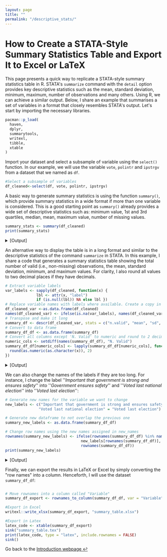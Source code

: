 ```yaml
---
layout: page
title: ""
permalink: "/descriptive_stats/"
---
```


<!-- <div style="display: flex; align-items: center;">
  <div style="flex: 1;">
    <img src="https://github.com/gubellom/gubellom.github.io/blob/master/profile.JPG?raw=true" alt="My Photo" style="width:200px; border-radius:50%;">
  </div>
  <div style="flex: 2; margin-left: 20px;">
    <p> -->
    
# How to Create a STATA-Style Summary Statistics Table and Export It to Excel or LaTeX

This page presents a quick way to replicate a STATA-style summary statistics table in R. STATA's ```summarize``` command with the ```detail``` option provides key descriptive statistics such as the mean, standard deviation, minimum, maximum, number of observations and many others. Using R, we can achieve a similar output. Below, I share an example that summarises a set of variables in a format that closely resembles STATA's output. Let's start by importing the necessary libraries.

```r
pacman::p_load(
  haven,     
  dplyr,
  summarytools,    
  writexl,  
  tibble,   
  xtable    
)
```
Import your dataset and select a subsample of variable using the ```select()``` function. In our example, we will use the variable ```vote```, ```polintr``` and ```ipstrgv``` from a dataset that we named as ```df```.
```r
#Select a subsample of variables
df_cleaned<-select(df, vote, polintr, ipstrgv)
```

A basic way to generate summary statistics is using the function ```summary()```, which provide summary statistics in a wide format if more than one variable is considered. This is a good starting point as ```summary()``` already provides a wide set of descriptive statistics such as: minimum value, 1st and 3rd quartiles, median, mean, maximum value, number of missing values.

```r
summary_stats <- summary(df_cleaned)
print(summary_stats)
```

<details>
  <summary>[Output]</summary>

  <pre>
     vote          polintr         ipstrgv     
   Min.   :1.000   Min.   :1.000   Min.   :1.000  
   1st Qu.:1.000   1st Qu.:2.000   1st Qu.:1.000  
   Median :1.000   Median :3.000   Median :2.000  
   Mean   :1.382   Mean   :2.587   Mean   :2.342  
   3rd Qu.:2.000   3rd Qu.:3.000   3rd Qu.:3.000  
   Max.   :3.000   Max.   :4.000   Max.   :6.000  
   NA's   :468     NA's   :97      NA's   :1002
  </pre>
</details>


  
An alternative way to display the table is in a long format and similar to the descriptive statistics of the command ```summarize``` in STATA. In this example, I share a code that generates a summary statistics table showing the total number of valid (i.e., non-missing) observations, the mean, standard deviation, minimum, and maximum values. For clarity, I also round all values to two decimal places if they have decimals.

```r
# Extract variable labels
var_labels <- sapply(df_cleaned, function(x) {
              lbl <- attr(x, "label")
              if (is.null(lbl)) NA else lbl })
# Replace variable names with labels where available. Create a copy in which you change the names
df_cleaned_var <-as.data.frame(df_cleaned)
names(df_cleaned_var) <- ifelse(is.na(var_labels), names(df_cleaned_var), var_labels)
# Transpose and make it long
summary_df <- descr(df_cleaned_var, stats = c("n.valid", "mean", "sd", "min", "max"), transpose = TRUE)
# Convert to data frame
summary_df_df <- as.data.frame(summary_df)
# Convert all columns except 'N. Valid' to numeric and round to 2 decimals
numeric_cols <- setdiff(names(summary_df_df), "N. Valid")
summary_df_df[numeric_cols] <- lapply(summary_df_df[numeric_cols], function(x) {
  round(as.numeric(as.character(x)), 2)
})
```

<details>
  <summary>[Output]</summary>

  <pre>

                                                       N.Valid Mean Std.Dev Min Max
How interested in politics                               44290 2.59    0.92   1   4
Important that government is strong and ensures safety   43385 2.34    1.20   1   6
Voted last national election                             43919 1.38    0.64   1   3


</pre>
</details>


We can also change the names of the labels if they are too long. For instance, I change the label ''*Important that government is strong and ensures safety*'' into
''*Government ensures safety*'' and ''*Voted last national election*'' into ''*Voted last election*'':
```r
# Generate new names for the variable we want to change
new_labels <- c("Important that government is strong and ensures safety" = "Government ensures safety",
               "Voted last national election" = "Voted last election")

# Generate new dataframe to not overlap the previous one
summary_new_labels <- as.data.frame(summary_df_df)

# Change row names using the new names assigned in new_names
rownames(summary_new_labels) <- ifelse(rownames(summary_df_df) %in% names(new_labels),
                                  new_labels[rownames(summary_df_df)],
                                  rownames(summary_df_df))
print(summary_new_labels)
```

<details>
  <summary>[Output]</summary>

  <pre>

                           N.Valid Mean Std.Dev Min Max
How interested in politics   44290 2.59    0.92   1   4
Government ensures safety    43385 2.34    1.20   1   6
Voted last election          43919 1.38    0.64   1   3

</pre>
</details>


Finally, we can export the results in LaTeX or Excel by simply converting the "row names" into a column. Henceforth, I will use the dataset ```summary_df_df```:
```r

# Move rownames into a column called "Variable"
summary_df_export <- rownames_to_column(summary_df_df, var = "Variable")

#Export in Excel
writexl::write_xlsx(summary_df_export, "summary_table.xlsx")

#Export in Latex
latex_code <- xtable(summary_df_export)
sink("summary_table.tex") 
print(latex_code, type = "latex", include.rownames = FALSE)  
sink()  

```

Go back to the [Introduction webpage ↩ ](https://gubellom.github.io/michelegubello_Introduction/)

 <!--   </p>
  </div>
</div>-->






